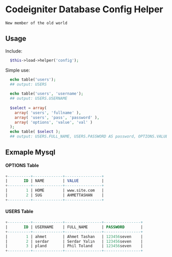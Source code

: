# Codeigniter Database Config Helper
`New member of the old world`

Usage
-----

Include:
```php
  $this->load->helper('config');
```
Simple use:
```php
  echo table('users');
  ## output: USERS
  
  echo table('users', 'username');
  ## output: USERS.USERNAME
  
  $select = array(
    array( 'users', 'fullname' ),
    array( 'users', 'pass', 'password' ),
    array( 'options', 'value', 'val' )
  );
  echo table( $select );
  ## output: USERS.FULL_NAME, USERS.PASSWORD AS password, OPTIONS.VALUE AS val
```

Exmaple Mysql
-----
#### OPTIONS Table
```sql
+----------+-------------+----------------+
|       ID | NAME        | VALUE          |
+----------+-------------+----------------+
|        1 | HOME        | www.site.com   |
|        2 | SUG         | AHMETTASHAN    |
+----------+-------------+----------------+
```
#### USERS Table
```sql
+----------+-------------+----------------+----------------+
|       ID | USERNAME    | FULL_NAME      | PASSWORD       |
+----------+-------------+----------------+----------------+
|        1 | ahmet       | Ahmet Tashan   | 123456seven    |
|        2 | serdar      | Serdar Yalın   | 123456seven    |
|        3 | pland       | Phil Toland    | 123456seven    |
+----------+-------------+----------------+----------------+
```
